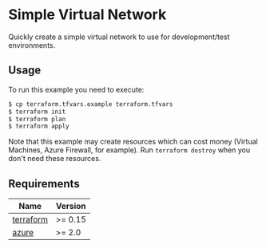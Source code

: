 # Simple Virtual Network

Quickly create a simple virtual network to use for development/test environments.

## Usage

To run this example you need to execute:

```bash
$ cp terraform.tfvars.example terraform.tfvars
$ terraform init
$ terraform plan
$ terraform apply
```

Note that this example may create resources which can cost money (Virtual Machines, Azure Firewall, for example). Run `terraform destroy` when you don't need these resources.

## Requirements

| Name | Version |
|------|---------|
| <a name="requirement_terraform"></a> [terraform](#requirement\_terraform) | >= 0.15 |
| <a name="requirement_azure"></a> [azure](#requirement\_azure) | >= 2.0 |